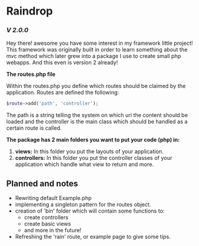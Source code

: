 # Raindrop
### ***V 2.0.0***
Hey there! awesome you have some interest in my framework little project!
This framework was originally built in order to learn something about the mvc method which later grew into a package I use to create small php webapps. And this even is version 2 already!

**The routes.php file**

Within the routes.php you define which routes should be claimed by the application.
Routes are defined the following:

```php
$route->add('path', 'controller');
```

The path is a string telling the system on which uri the content should be loaded and the controller is the main class which should be handled as a certain route is called.

**The package has 2 main folders you want to put your code (php) in:**
1. **views:** In this folder you put the layouts of your application.
2. **controllers:** In this folder you put the controller classes of your application which handle what view to return and more.

## Planned and notes
- Rewriting default Example.php
- implementing a singleton pattern for the routes object.
- creation of 'bin' folder which will contain some functions to:
  - create controllers
  - create basic views
  - and more in the future!
- Refreshing the 'rain' route, or example page to give some tips.

